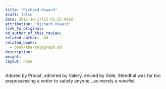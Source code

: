 ```yaml
---
title: "Richard Howard"
draft: false
date: 2011-10-17T15:41:22.000Z
attribution: "Richard Howard"
link_to_original:
nd_author_of_this_review:
related_author: .md
related_books:
  - book/the-telegraph.md
description:
weight:
layout: none
---
```

Adored by Proust, admired by Valery, envied by Gide, Stendhal was far too prepossessing a *writer* to satisfy anyone...as merely a *novelist*

